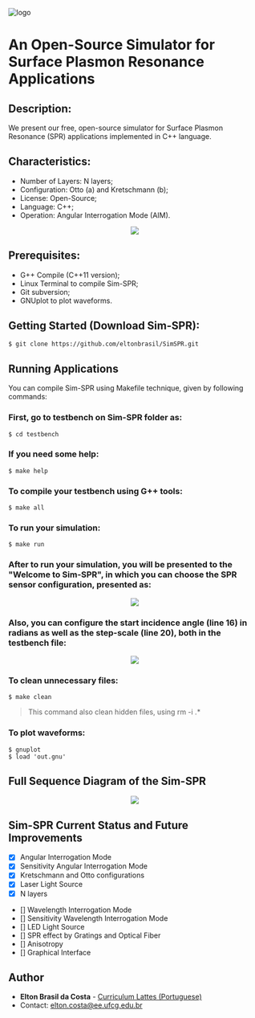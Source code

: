 ![logo](https://user-images.githubusercontent.com/25873978/47947397-7c18f200-defa-11e8-9943-9d10470bd2b9.png)

# An Open-Source Simulator for Surface Plasmon Resonance Applications
## Description:

We present our free, open-source simulator for Surface Plasmon Resonance (SPR) applications implemented in C++ language.

## Characteristics:

* Number of Layers: N layers;
* Configuration: Otto (a) and Kretschmann (b);
* License: Open-Source;
* Language: C++;
* Operation: Angular Interrogation Mode (AIM).

<p align="center">
  <img src="https://user-images.githubusercontent.com/25873978/51500991-58f23600-1db7-11e9-98a1-1cbae5c7e811.png">
</p>

## Prerequisites:

* G++ Compile (C++11 version);
* Linux Terminal to compile Sim-SPR;
* Git subversion;
* GNUplot to plot waveforms.

## Getting Started (Download Sim-SPR):
```
$ git clone https://github.com/eltonbrasil/SimSPR.git 
```

## Running Applications

You can compile Sim-SPR using Makefile technique, given by following commands:

### First, go to testbench on Sim-SPR folder as:
```
$ cd testbench
```
### If you need some help:
```
$ make help
```
### To compile your testbench using G++ tools:
```
$ make all
```
### To run your simulation:
```
$ make run
```
### After to run your simulation, you will be presented to the "Welcome to Sim-SPR", in which you can choose the SPR sensor configuration, presented as:

<p align="center">
  <img src="https://user-images.githubusercontent.com/25873978/51501474-2ba68780-1db9-11e9-8b65-65ef8cb1c15e.png">
</p>

### Also, you can configure the start incidence angle (line 16) in radians as well as the step-scale (line 20), both in the testbench file:

<p align="center">
  <img src="https://user-images.githubusercontent.com/25873978/51501765-6361ff00-1dba-11e9-8eda-c3542fa904ed.png">
</p>

### To clean unnecessary files:
```
$ make clean
```
> This command also clean hidden files, using rm -i .*
### To plot waveforms:
```
$ gnuplot
$ load 'out.gnu'
```

## Full Sequence Diagram of the Sim-SPR

<p align="center">
  <img src="https://user-images.githubusercontent.com/25873978/51502945-9a86df00-1dbf-11e9-889d-f02be6fefcd4.jpg">
</p>

## Sim-SPR Current Status and Future Improvements

- [x] Angular Interrogation Mode
- [x] Sensitivity Angular Interrogation Mode
- [x] Kretschmann and Otto configurations
- [x] Laser Light Source
- [x] N layers
- []  Wavelength Interrogation Mode
- []  Sensitivity Wavelength Interrogation Mode
- []  LED Light Source
- []  SPR effect by Gratings and Optical Fiber
- []  Anisotropy
- []  Graphical Interface

## Author

* **Elton Brasil da Costa** - [Curriculum Lattes (Portuguese)](http://buscatextual.cnpq.br/buscatextual/visualizacv.do?id=K4459901A6)
* Contact: elton.costa@ee.ufcg.edu.br

